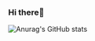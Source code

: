 ### Hi there👋
![Anurag's GitHub stats](https://github-readme-stats.vercel.app/api?username=Msyial&show_icons=true&theme=radical)

